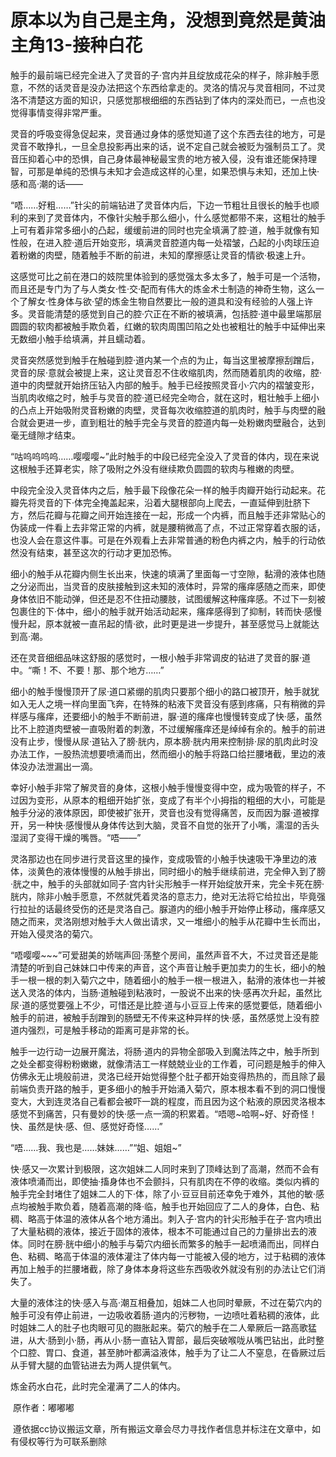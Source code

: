 # 原本以为自己是主角，没想到竟然是黄油主角13-接种白花

触手的最前端已经完全进入了灵音的子·宫内并且绽放成花朵的样子，除非触手愿意，不然的话灵音是没办法把这个东西给拿走的。灵洛的情况与灵音相同，不过灵洛不清楚这方面的知识，只感觉那根细细的东西钻到了体内的深处而已，一点也没觉得事情变得非常严重。

灵音的呼吸变得急促起来，灵音通过身体的感觉知道了这个东西去往的地方，可是灵音不敢挣扎，一旦全息投影再出来的话，说不定自己就会被贬为强制员工了。灵音压抑着心中的恐惧，自己身体最神秘最宝贵的地方被入侵，没有谁还能保持理智，可那是单纯的恐惧与未知才会造成这样的心里，如果恐惧与未知，还加上快·感和高·潮的话——

“唔……好粗……”针尖的前端钻进了灵音体内后，下边一节粗壮且很长的触手也顺利的来到了灵音体内，不像针尖触手那么细小，什么感觉都带不来，这粗壮的触手上可有着非常多细小的凸起，缓缓前进的同时也完全填满了腔·道，触手就像有知性般，在进入腔·道后开始变形，填满灵音腔道内每一处褶皱，凸起的小肉球压迫着粉嫩的肉壁，随着触手不断的前进，未知的摩擦感让灵音的情欲·极速上升。

这感觉可比之前在港口的妓院里体验到的感觉强太多太多了，触手可是一个活物，而且还是专门为了与人类女·性·交·配而有伟大的炼金术士制造的神奇生物，这么一个了解女·性身体与欲·望的炼金生物自然要比一般的道具和没有经验的人强上许多。灵音能清楚的感觉到自己的腔·穴正在不断的被填满，包括腔·道中最里端那层圆圆的软肉都被触手欺负着，红嫩的软肉周围凹陷之处也被粗壮的触手中延伸出来无数细小触手给填满，并且蠕动着。

灵音突然感觉到触手在触碰到腔·道内某一个点的为止，每当这里被摩擦刮蹭后，灵音的尿·意就会被提上来，这让灵音忍不住收缩肌肉，然而随着肌肉的收缩，腔·道中的肉壁就开始挤压钻入内部的触手。触手已经按照灵音小·穴内的褶皱变形，当肌肉收缩之时，触手与灵音的腔·道已经完全吻合，就在这时，粗壮触手上细小的凸点上开始吸附灵音粉嫩的肉壁，灵音每次收缩腔道的肌肉时，触手与肉壁的融合就会更进一步，直到粗壮的触手完全与灵音的腔道内每一处粉嫩肉壁融合，达到毫无缝隙才结束。

“咕呜呜呜呜……嘤嘤嘤~”此时触手的中段已经完全没入了灵音的体内，现在来说这根触手还算老实，除了吸附之外没有继续欺负圆圆的软肉与稚嫩的肉壁。

中段完全没入灵音体内之后，触手最下段像花朵一样的触手肉瓣开始行动起来。花瓣先将灵音的下·体完全掩盖起来，沿着大腿根部向上爬去，一直延伸到肚脐下方，然后花瓣与花瓣之间开始连接在一起，形成一个内裤，而且触手还非常贴心的伪装成一件看上去非常正常的内裤，就是腰稍微高了点，不过正常穿着衣服的话，也没人会在意这件事。可是在外观看上去非常普通的粉色内裤之内，触手的行动依然没有结束，甚至这次的行动才更加恐怖。

细小的触手从花瓣内侧生长出来，快速的填满了里面每一寸空隙，黏滑的液体也随之分泌而出，当灵音的皮肤接触到这未知的液体时，异常的瘙痒感随之而来，即使身体依旧不能动弹，但还是忍不住扭动腰肢，试图缓解这种瘙痒感。不过下一刻被包裹住的下·体中，细小的触手就开始活动起来，瘙痒感得到了抑制，转而快·感慢慢升起，原本就被一直吊起的情·欲，此时更是进一步提升，甚至感觉马上就能达到高·潮。

还在灵音细细品味这舒服的感觉时，一根小触手非常调皮的钻进了灵音的脲·道中。“嘶！不、不要！那、那个地方……”

细小的触手慢慢顶开了尿·道口紧绷的肌肉只要那个细小的路口被顶开，触手就犹如入无人之境一样向里面飞奔，在特殊的粘液下灵音没有感到疼痛，只有稍微的异样感与瘙痒，还要细小的触手不断前进，脲·道的瘙痒也慢慢转变成了快·感，虽然比不上腔道肉壁被一直吸附着的刺激，不过缓解瘙痒还是绰绰有余的。触手的前进没有止步，慢慢从尿·道钻入了膀·胱内，原本膀·胱内用来控制排·尿的肌肉此时没办法工作，一股热流想要喷涌而出，然而细小的触手将路口给拦腰堵截，里边的液体没办法泄漏出一滴。

幸好小触手非常了解灵音的身体，这根小触手慢慢变得中空，成为吸管的样子，不过因为变形，从原本的粗细开始扩张，变成了有半个小拇指的粗细的大小，可能是触手分泌的液体原因，即使被扩张开，灵音也没有觉得痛苦，反而因为脲·道被撑开，另一种快·感慢慢从身体传达到大脑，灵音不自觉的张开了小嘴，濡湿的舌头湿润了变得干燥的嘴唇。“唔——”

灵洛那边也在同步进行灵音这里的操作，变成吸管的小触手快速吸干净里边的液体，淡黄色的液体慢慢的从触手排出，同时细小的触手继续前进，完全伸入到了膀·胱之中，触手的头部就如同子·宫内针尖形触手一样开始绽放开来，完全卡死在膀·胱内，除非小触手愿意，不然就凭着灵洛的意志力，绝对无法将它给拉出，毕竟强行拉扯的话最终受伤的还是灵洛自己。脲道内的细小触手开始停止移动，瘙痒感又随之而来，灵洛刚想对触手大人做出请求，又一堆细小的触手从花瓣中生长而出，开始入侵灵洛的菊穴。

“唔嘤嘤~~~”可爱甜美的娇喘声回·荡整个房间，虽然声音不大，不过灵音还是能清楚的听到自己妹妹口中传来的声音，这个声音让触手更加卖力的生长，细小的触手一根一根的刺入菊穴之中，随着细小的触手一根一根进入，黏滑的液体也一并被送入灵洛的体内，当肠·道触碰到粘液时，一股说不出来的快·感再次升起，虽然比尿·道的感觉要强上不少，可惜还是比腔·道与小豆豆上传来的感觉要低，随着细小触手的前进，被触手刮蹭到的肠壁无不传来这种异样的快·感，虽然感觉上没有腔道内强烈，可是触手移动的距离可是非常的长。

触手一边行动一边展开魔法，将肠·道内的异物全部吸入到魔法阵之中，触手所到之处全都变得粉粉嫩嫩，就像清洁工一样兢兢业业的工作着，可问题是触手的伸入仿佛永无止境般前进，灵洛已经开始觉得整个肚子都开始变得热热的，而且除了最前端负责开路的触手，更多细小的触手开始涌入菊穴，原本根本看不到的洞口慢慢变大，大到连灵洛自己看都会被吓一跳的程度，而且因为这个粘液的原因灵洛根本感觉不到痛苦，只有曼妙的快·感一点一滴的积累着。“唔嗯~哈啊~好、好奇怪！快、虽然是快·感、但、感觉好奇怪……”

“唔……我、我也是……妹妹……”“姐、姐姐~”

快·感又一次累计到极限，这次姐妹二人同时来到了顶峰达到了高潮，然而不会有液体喷涌而出，即使抽·搐身体也不会颤抖，只有肌肉在不停的收缩。类似内裤的触手完全封堵住了姐妹二人的下·体，除了小·豆豆目前还幸免于难外，其他的敏·感点均被触手欺负着，随着高潮的降·临，触手也开始回应了二人的身体，白色、粘稠、略高于体温的液体从各个地方涌出。刺入子·宫内的针尖形触手在子·宫内喷出了大量粘稠的液体，接近于固体的液体，根本不可能通过自己的力量排出去的液体。同时在膀·胱中细小的触手与菊穴内细长而繁多的触手一起喷涌而出，同样白色、粘稠、略高于体温的液体灌注了体内每一寸能被入侵的地方，过于粘稠的液体再加上触手的拦腰堵截，除了身体本身将这些东西吸收外就没有别的办法让它们消失了。

大量的液体注的快·感入与高·潮互相叠加，姐妹二人也同时晕厥，不过在菊穴内的触手可没有停止前进，一边吸收着肠·道内的污秽物，一边喷吐着粘稠的液体，此时姐妹二人的肚子也肉眼可见的臌胀起来。菊穴的触手在二人晕厥后一路高歌猛进，从大·肠到小·肠，再从小·肠一直钻入胃部，最后突破喉咙从嘴巴钻出，此时整个口腔、胃口、食道，甚至肺叶都满溢液体，触手为了让二人不窒息，在昏厥过后从手臂大腿的血管钻进去为两人提供氧气。

炼金药水白花，此时完全灌满了二人的体内。 

 原作者：嘟嘟嘟

 遵依据cc协议搬运文章，所有搬运文章会尽力寻找作者信息并标注在文章中，如有侵权等行为可联系删除

